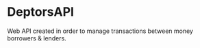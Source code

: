 # DeptorsAPI
Web API created in order to manage transactions between money borrowers &amp; lenders.
